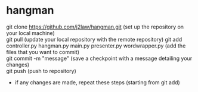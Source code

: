 # hangman
git clone https://github.com/j2law/hangman.git (set up the repository on your local machine)   
git pull (update your local repository with the remote repository)
git add controller.py hangman.py main.py presenter.py wordwrapper.py (add the files that you want to commit)   
git commit -m "message" (save a checkpoint with a message detailing your changes)   
git push (push to repository)   

- if any changes are made, repeat these steps (starting from git add)
